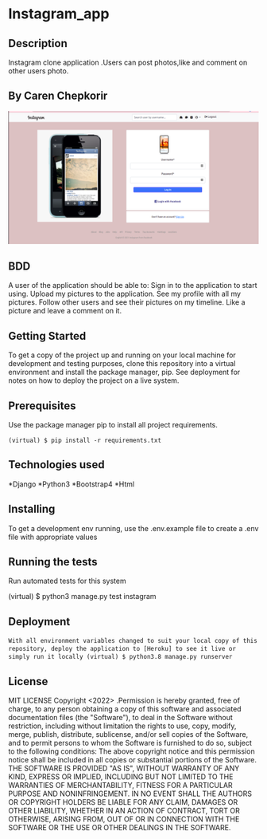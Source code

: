 # Instagram_app
## Description
   Instagram clone application .Users can post photos,like and comment on other users photo.

## By Caren Chepkorir

 <img src="static/Screenshot1.png">

## BDD
A user of the application should be able to:
    Sign in to the application to start using. 
    Upload my pictures to the application. 
    See my profile with all my pictures. 
    Follow other users and see their pictures on my timeline. Like a picture and leave a comment on it.

## Getting Started
  To get a copy of the project up and running on your local machine for development and testing purposes, clone this repository into a virtual environment and install the package manager, pip. 
  See deployment for notes on how to deploy the project on a live system.
## Prerequisites
Use the package manager pip to install all project requirements.

    (virtual) $ pip install -r requirements.txt

## Technologies used
 *Django 
 *Python3 
 *Bootstrap4
 *Html

## Installing
To get a development env running, use the .env.example file to create a .env file with appropriate values

## Running the tests
Run automated tests for this system

  (virtual) $ python3 manage.py test instagram

## Deployment
    With all environment variables changed to suit your local copy of this repository, deploy the application to [Heroku] to see it live or simply run it locally (virtual) $ python3.8 manage.py runserver


## License
  MIT LICENSE  Copyright <2022> <CAREN CHEPKORIR>.Permission is hereby granted, free of charge, to any person obtaining a copy of this software and associated documentation files (the "Software"), to deal in the Software without restriction, including without limitation the rights to use, copy, modify, merge, publish, distribute, sublicense, and/or sell copies of the Software, and to permit persons to whom the Software is furnished to do so, subject to the following conditions: The above copyright notice and this permission notice shall be included in all copies or substantial portions of the Software. THE SOFTWARE IS PROVIDED "AS IS", WITHOUT WARRANTY OF ANY KIND, EXPRESS OR IMPLIED, INCLUDING BUT NOT LIMITED TO THE WARRANTIES OF MERCHANTABILITY, FITNESS FOR A PARTICULAR PURPOSE AND NONINFRINGEMENT. IN NO EVENT SHALL THE AUTHORS OR COPYRIGHT HOLDERS BE LIABLE FOR ANY CLAIM, DAMAGES OR OTHER LIABILITY, WHETHER IN AN ACTION OF CONTRACT, TORT OR OTHERWISE, ARISING FROM, OUT OF OR IN CONNECTION WITH THE SOFTWARE OR THE USE OR OTHER DEALINGS IN THE SOFTWARE.
